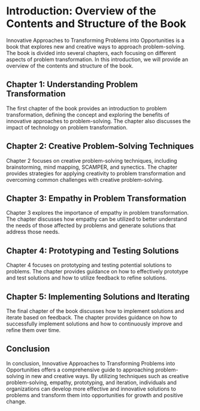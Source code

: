 Introduction: Overview of the Contents and Structure of the Book
================================================================

Innovative Approaches to Transforming Problems into Opportunities is a book that explores new and creative ways to approach problem-solving. The book is divided into several chapters, each focusing on different aspects of problem transformation. In this introduction, we will provide an overview of the contents and structure of the book.

Chapter 1: Understanding Problem Transformation
-----------------------------------------------

The first chapter of the book provides an introduction to problem transformation, defining the concept and exploring the benefits of innovative approaches to problem-solving. The chapter also discusses the impact of technology on problem transformation.

Chapter 2: Creative Problem-Solving Techniques
----------------------------------------------

Chapter 2 focuses on creative problem-solving techniques, including brainstorming, mind mapping, SCAMPER, and synectics. The chapter provides strategies for applying creativity to problem transformation and overcoming common challenges with creative problem-solving.

Chapter 3: Empathy in Problem Transformation
--------------------------------------------

Chapter 3 explores the importance of empathy in problem transformation. The chapter discusses how empathy can be utilized to better understand the needs of those affected by problems and generate solutions that address those needs.

Chapter 4: Prototyping and Testing Solutions
--------------------------------------------

Chapter 4 focuses on prototyping and testing potential solutions to problems. The chapter provides guidance on how to effectively prototype and test solutions and how to utilize feedback to refine solutions.

Chapter 5: Implementing Solutions and Iterating
-----------------------------------------------

The final chapter of the book discusses how to implement solutions and iterate based on feedback. The chapter provides guidance on how to successfully implement solutions and how to continuously improve and refine them over time.

Conclusion
----------

In conclusion, Innovative Approaches to Transforming Problems into Opportunities offers a comprehensive guide to approaching problem-solving in new and creative ways. By utilizing techniques such as creative problem-solving, empathy, prototyping, and iteration, individuals and organizations can develop more effective and innovative solutions to problems and transform them into opportunities for growth and positive change.
